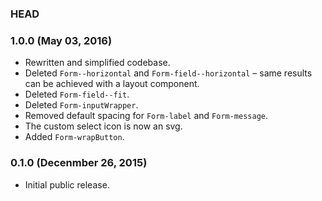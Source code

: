 ### HEAD

### 1.0.0 (May 03, 2016)

* Rewritten and simplified codebase.
* Deleted `Form--horizontal` and `Form-field--horizontal` – same results can be achieved with a layout component.
* Deleted `Form-field--fit`.
* Deleted `Form-inputWrapper`.
* Removed default spacing for `Form-label` and `Form-message`.
* The custom select icon is now an svg.
* Added `Form-wrapButton`.

### 0.1.0 (Decenmber 26, 2015)

* Initial public release.
